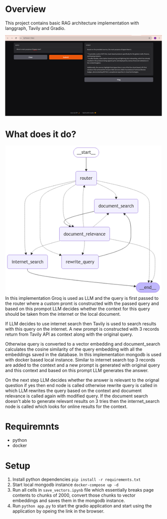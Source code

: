 # Overview
This project contains basic RAG architecture implementation with langgraph, Tavily and Gradio.



![](./assets/gradio.png)

# What does it do?
![](./assets/rag_architecture.png)
In this implementation Groq is used as LLM and the query is first passed to the router where a custom promt is constructed with the passed query and based on this prompot LLM decides whether the context for this query should be taken from the internet or the local document.

If LLM decides to use internet search then Tavily is used to search results with this query on the internet. A new prompt is constructed with 3 records return from Tavily API as context along with the original query.  

Otherwise query is converted to a vector embedding and document_search calculates the cosine similarity of the query embedding with all the embeddings saved in the database. In this implementation mongodb is used with docker based local instance. Similar to internet search top 3 records are added to the context and a new prompt is generated with original query and this context and based on this prompt LLM generates the answer.

On the next step LLM decides whether the answer is relevant to the orignal question if yes then end node is called otherwise rewrite query is called in which LLM rewrites the query based on the context and document relevance is called again with modified query. If the document search doesn't able to generate relevant results on 3 tries then the internet_search node is called which looks for online results for the context.

# Requiremnts
- python
- docker

# Setup
1. Install python dependencies `pip install -r requirements.txt`
2. Start local mongodb instance `docker-compose up -d`
3. Run all cells in `save_vectors.ipynb` file which essentially breaks page contents to chunks of 2000, convert those chunks to vector embeddings and saves them in the mongodb instance.
4. Run `python app.py` to start the gradio application and start using the application by opeing the link in the browser.


